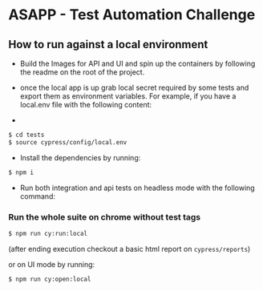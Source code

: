 # ASAPP - Test Automation Challenge

## How to run against a local environment

- Build the Images for API and UI and spin up the containers by following the readme on the root of the project.

- once the local app is up grab local secret required by some tests and export them as environment variables. For example, if you have a local.env file with the following content:
- 
```bash
$ cd tests
$ source cypress/config/local.env
```

- Install the dependencies by running:
```bash
$ npm i
```

- Run both integration and api tests on headless mode with the following command:
### Run the whole suite on chrome without test tags
```bash
$ npm run cy:run:local
```
(after ending execution checkout a basic html report on `cypress/reports`)

or on UI mode by running:

```bash
$ npm run cy:open:local
```
